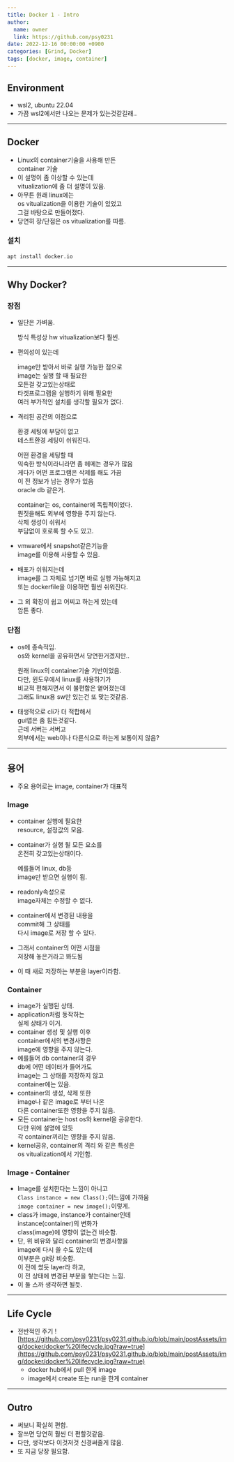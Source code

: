 ```yaml
---
title: Docker 1 - Intro
author:
  name: owner
  link: https://github.com/psy0231
date: 2022-12-16 00:00:00 +0900
categories: [Grind, Docker]
tags: [docker, image, container]
---
```


## Environment

- wsl2, ubuntu 22.04
- 가끔 wsl2에서만 나오는 문제가 있는것같길래..

---

## Docker

- Linux의 container기술을 사용해 만든  
container 기술
- 이 설명이 좀 이상할 수 있는데  
vitualization에 좀 더 설명이 있음.
- 아무튼 원래 linux에는  
os vitualization을 이용한 기술이 있었고  
그걸 바탕으로 만들어졌다.
- 당연히 장/단점은 os vitualization를 따름.

### 설치

```bash
apt install docker.io
```

---

## Why Docker?

### 장점

- 일단은 가벼움.
  
  방식 특성상 hw vitualization보다 훨씬.
- 편의성이 있는데  

  image만 받아서 바로 실행 가능한 점으로  
  image는 실행 할 때 필요한  
  모든걸 갖고있는상태로   
  타겟프로그램을 실행하기 위해 필요한  
  여러 부가적인 설치를 생각할 필요가 없다.

- 격리된 공간의 이점으로  

  환경 세팅에 부담이 없고  
  테스트환경 세팅이 쉬워진다.  

  어떤 환경을 세팅할 때  
  익숙한 방식이라니라면 좀 헤메는 경우가 많음  
  게다가 어떤 프로그램은 삭제를 해도 가끔  
  이 전 정보가 남는 경우가 있음  
  oracle db 같은거.  

  container는 os, container에 독립적이었다.  
  뭔짓을해도 외부에 영향을 주지 않는다.  
  삭제 생성이 쉬워서  
  부담없이 호로록 할 수도 있고.
- vmware에서 snapshot같은기능을  
image를 이용해 사용할 수 있음.
- 배포가 쉬워지는데  
image를 그 자체로 넘기면 바로 실행 가능해지고  
또는  dockerfile을 이용하면 훨씬 쉬워진다.
- 그 외 확장이 쉽고 어찌고 하는게 있는데  
암튼 좋다.

### 단점

- os에 종속적임.  
os와 kernel을 공유하면서 
당연한거겠지만..  

  원래 linux의 container기술 기반이었음.  
  다만, 윈도우에서 linux를 사용하기가   
  비교적 편해지면서 이 불편함은 옅어졌는데  
  그래도 linux용 sw만 있는건 또 맞는것같음.
- 태생적으로 cli가 더 적합해서  
gui앱은 좀 힘든것같다.  
근데 서버는 서버고  
외부에서는 web이나 다른식으로 하는게 보통이지 않음?

---

## 용어

- 주요 용어로는 image, container가 대표적

### Image

- container 실행에 필요한  
resource, 설정값의 모음.
- container가 실행 될 모든 요소를  
온전히 갖고있는상태이다.

  예를들어 linux, db등  
  image만 받으면 실행이 됨.
- readonly속성으로  
image자체는 수정할 수 없다.
- container에서 변경된 내용을  
commit해 그 상태를   
다시 image로 저장 할 수 있다.
- 그래서 container의 어떤 시점을  
저장해 놓은거라고 봐도됨
- 이 때 새로 저장하는 부분을 layer이라함.

### Container

- image가 실행된 상태.
- application처럼 동작하는  
실제 상태가 이거.
- container 생성 및 실행 이후  
container에서의 변경사항은  
image에 영향을 주지 않는다.
- 예를들어 db container의 경우  
db에 어떤 데이터가 들어가도  
image는 그 상태를 저장하지 않고  
container에는 있음.
- container의 생성, 삭제 또한  
image나 같은 image로 부터 나온  
다른 container또한 영향을 주지 않음.
- 모든 container는 host os와 kernel을 공유한다.  
다만 위에 설명에 있듯  
각 container끼리는 영향을 주지 않음.
- kernel공유, container의  격리 와 같은 특성은  
os vitualization에서 기인함.

### Image - Container

- Image를 설치한다는 느낌이 아니고   
`Class instance = new Class();`이느낌에 가까움  
`image container = new image();`이렇게.
- class가 image, instance가 container인데   
instance(container)의 변화가  
class(image)에 영향이 없는건 비슷함.
- 단, 위 비유와 달리 container의 변경사항을  
image에 다시 쓸 수도 있는데  
이부분은 git랑 비슷함.  
이 전에 썼듯 layer라 하고,  
이 전 상태에 변경된 부분을 쌓는다는 느낌.
- 이 둘 스까 생각하면 될듯.

---

## Life Cycle

- 전반적인 주기
  ![https://github.com/psy0231/psy0231.github.io/blob/main/postAssets/img/docker/docker%20lifecycle.jpg?raw=true](https://github.com/psy0231/psy0231.github.io/blob/main/postAssets/img/docker/docker%20lifecycle.jpg?raw=true)
  - docker hub에서 pull 한게 image
  - image에서 create 또는 run을 한게 container

---

## Outro
- 써보니 확실히 편함.
- 잘쓰면 당연히 훨씬 더 편할것같음.
- 다만, 생각보다 이것저것 신경써줄게 많음.
- 또 지금 당장 필요함.